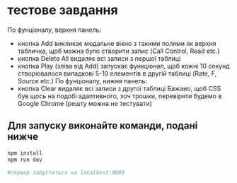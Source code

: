 # тестове завдання
По фунціоналу, верхня панель:
- кнопка Add викликає модальне вікно з такими полями як верхня табличка, щоб можна
було створити запис (Call Control, Read etc.)
- кнопка Delete All видаляє всі записи з першої таблиці
- кнопка Play (зліва від Add) запускає функціонал, щоб кожні 10 секунд створювалося
випадкові 5-10 елементів в другій таблиці (Rate, F, Source etc.)
По фунціоналу, нижня панель:
- кнопка Clear видаляє всі записи з другої таблиці
Бажано, щоб CSS був щось на подобі адаптивного, хоч трошки, перевіряти будемо в Google Chrome (решту можна не тестувати)

## Для запуску виконайте команди, подані нижче

``` bash
npm install
npm run dev

#сервер запуститься на localhost:8080
